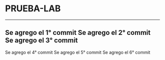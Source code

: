 # PRUEBA-LAB
---
Se agrego el 1° commit
Se agrego el 2° commit
Se agrego el 3° commit
---
Se agrego el 4° commit
Se agrego el 5° commit
Se agrego el 6° commit
